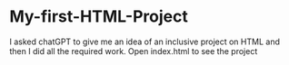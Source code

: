 # My-first-HTML-Project
I asked chatGPT to give me an idea of an inclusive project on HTML and then I did all the required work.
Open index.html to see the project
